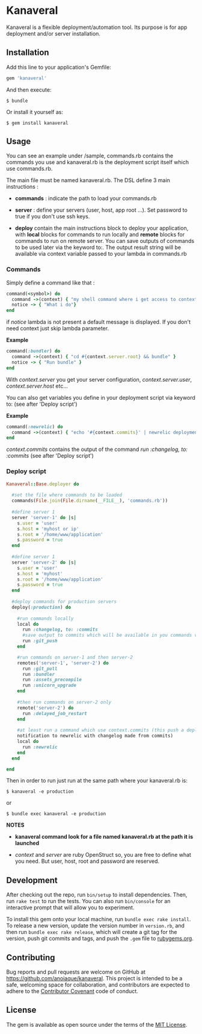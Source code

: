 # Kanaveral

Kanaveral is a flexible deployment/automation tool.
Its purpose is for app deployment and/or server installation.

## Installation

Add this line to your application's Gemfile:

```ruby
gem 'kanaveral'
```

And then execute:

    $ bundle

Or install it yourself as:

    $ gem install kanaveral

## Usage

You can see an example under /sample, commands.rb contains the commands you use and kanaveral.rb is 
the deployment script itself which use commands.rb.

The main file must be named kanaveral.rb.
The DSL define 3 main instructions :

- **commands** : indicate the path to load your commands.rb

- **server** : define your servers (user, host, app root ...). Set password to true if you don't use ssh keys.

- **deploy** contain the main instructions block to deploy your application, with **local** blocks for commands to 
run locally and **remote** blocks for commands to run on remote server. You can save outputs of commands to be
used later via the keyword to:. The output result string will be available via context variable passed to
your lambda in commands.rb


### Commands

Simply define a command like that :

```ruby
command(<symbol>) do
  command ->(context) { "my shell command where i get access to context" }
  notice -> { "What i do"}
end
```
if *notice* lambda is not present a default message is displayed. If you don't need
context just skip lambda parameter.

**Example**

```ruby
command(:bundler) do
  command ->(context) { "cd #{context.server.root} && bundle" }
  notice -> { "Run bundle" }
end
```


With *context.server* you get your server configuration, *context.server.user*, *context.server.host* etc...

You can also get variables you define in your deployment script via keyword to: (see after 'Deploy script')

**Example**

```ruby
command(:newrelic) do
  command ->(context) { "echo '#{context.commits}' | newrelic deployments -c" }
end
```

*context.commits* contains the output of the command *run :changelog, to: :commits* (see after 'Deploy script') 

### Deploy script
```ruby
Kanaveral::Base.deployer do
  
  #set the file where commands to be loaded
  commands(File.join(File.dirname(__FILE__), 'commands.rb')) 
  
  #define server 1
  server 'server-1' do |s| 
    s.user = 'user'
    s.host = 'myhost or ip'
    s.root = '/home/www/application'
    s.password = true
  end
  
  #define server 1
  server 'server-2' do |s|
    s.user = 'user'
    s.host = 'myhost'
    s.root = '/home/www/application'
    s.password = true
  end
   
  #deploy commands for production servers  
  deploy(:production) do
    
    #run commands locally
    local do
      run :changelog, to: :commits 
      #save output to commits which will be available in you commands via context.commits
      run :git_push
    end

	#run commands on server-1 and then server-2
    remotes('server-1', 'server-2') do
      run :git_pull
      run :bundler
      run :assets_precompile
      run :unicorn_upgrade
    end
	
	#then run commands on server-2 only
    remote('server-2') do
      run :delayed_job_restart
    end
    
    #at least run a command which use context.commits (this push a deployment
    notification to newrelic with changelog made from commits)
    local do
      run :newrelic
    end 
  end

end

```

Then in order to run just run at the same path where your kanaveral.rb is: 

	$ kanaveral -e production
or 

	$ bundle exec kanaveral -e production


**NOTES**

- **kanaveral command look for a file named kanaveral.rb at the path it is launched**

- *context* and *server* are ruby OpenStruct so, you are free to define what you need. But user, host, root and
password are reserved.

## Development

After checking out the repo, run `bin/setup` to install dependencies. Then, run `rake test` to run the tests. You can also run `bin/console` for an interactive prompt that will allow you to experiment.

To install this gem onto your local machine, run `bundle exec rake install`. To release a new version, update the version number in `version.rb`, and then run `bundle exec rake release`, which will create a git tag for the version, push git commits and tags, and push the `.gem` file to [rubygems.org](https://rubygems.org).

## Contributing

Bug reports and pull requests are welcome on GitHub at https://github.com/anoiaque/kanaveral. This project is intended to be a safe, welcoming space for collaboration, and contributors are expected to adhere to the [Contributor Covenant](contributor-covenant.org) code of conduct.


## License

The gem is available as open source under the terms of the [MIT License](http://opensource.org/licenses/MIT).

